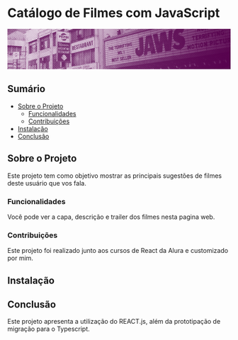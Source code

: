 # Catálogo de Filmes com JavaScript

![Descrição da Imagem](public/imagens/banner-favoritos.png)

## Sumário

- [Sobre o Projeto](#sobre-o-projeto)
  - [Funcionalidades](#funcionalidades)
  - [Contribuições](#contribuicoes)
- [Instalação](#instalacao)
- [Conclusão](#conclusão)

## Sobre o Projeto

Este projeto tem como objetivo mostrar as principais sugestões de filmes deste usuário que vos fala.

### Funcionalidades

Você pode ver a capa, descrição e trailer dos filmes nesta pagina web.

### Contribuições

Este projeto foi realizado junto aos cursos de React da Alura e customizado por mim.

## Instalação


## Conclusão

Este projeto apresenta a utilização do REACT.js, além da prototipação de migração para o Typescript.